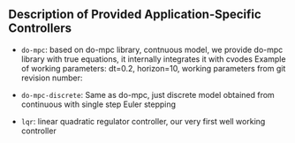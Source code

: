 ##  Description of Provided Application-Specific Controllers

- `do-mpc`:
    based on do-mpc library, contnuous model, we provide do-mpc library with true equations, it internally integrates it with cvodes
    Example of working parameters: dt=0.2, horizon=10, working parameters from git revision number:

- `do-mpc-discrete`:
    Same as do-mpc, just discrete model obtained from continuous with single step Euler stepping

- `lqr`:
    linear quadratic regulator controller, our very first well working controller
